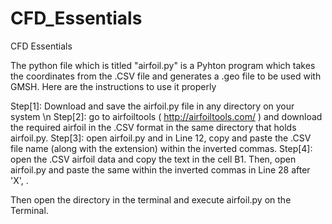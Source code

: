 # CFD_Essentials
CFD Essentials 

The python file which is titled "airfoil.py" is a Pyhton program which takes the coordinates from the .CSV file and generates a .geo file to be used with GMSH.
Here are the instructions to use it properly

Step[1]: Download and save the airfoil.py file in any directory on your system \n
Step[2]: go to airfoiltools ( http://airfoiltools.com/ ) and download the required airfoil in the .CSV  format in the same directory that holds airfoil.py.
Step[3]: open airfoil.py and in Line 12, copy and paste the .CSV file name (along with the extension) within the inverted commas.
Step[4]: open the .CSV airfoil data and copy the text in the cell B1. Then, open airfoil.py and paste the same within the inverted commas in Line 28 after 'X', .

Then open the directory in the terminal and execute airfoil.py on the Terminal.
